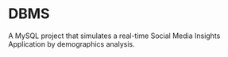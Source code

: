 # DBMS

A MySQL project that simulates a real-time Social Media Insights Application by demographics analysis.
